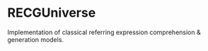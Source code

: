 # RECGUniverse

Implementation of classical referring expression comprehension & generation models.
